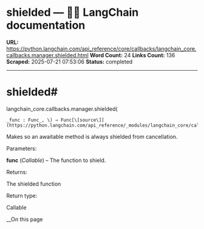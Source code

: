 # shielded — 🦜🔗 LangChain  documentation

**URL:** https://python.langchain.com/api_reference/core/callbacks/langchain_core.callbacks.manager.shielded.html
**Word Count:** 24
**Links Count:** 136
**Scraped:** 2025-07-21 07:53:06
**Status:** completed

---

# shielded\#

langchain\_core.callbacks.manager.shielded\(

    _func : Func_, \) → Func[\[source\]](https://python.langchain.com/api_reference/_modules/langchain_core/callbacks/manager.html#shielded)\#     

Makes so an awaitable method is always shielded from cancellation.

Parameters:     

**func** \(_Callable_\) – The function to shield.

Returns:     

The shielded function

Return type:     

Callable

__On this page